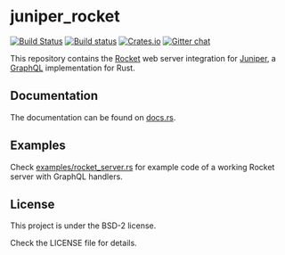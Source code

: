 # juniper_rocket

[![Build Status](https://travis-ci.org/graphql-rust/juniper_rocket.svg?branch=master)](https://travis-ci.org/graphql-rust/juniper_rocket)
[![Build status](https://ci.appveyor.com/api/projects/status/9j9bvj7q05jcxw2v?svg=true)](https://ci.appveyor.com/project/theduke/juniper-rocket)
[![Crates.io](https://img.shields.io/crates/v/juniper_rocket.svg?maxAge=2592000)](https://crates.io/crates/juniper_rocket)
[![Gitter chat](https://badges.gitter.im/juniper-graphql/gitter.png)](https://gitter.im/juniper-graphql)

This repository contains the [Rocket][Rocket] web server integration for [Juniper][Juniper], a [GraphQL][GraphQL] 
implementation for Rust.

## Documentation

The documentation can be found on [docs.rs][documentation].

## Examples

Check [examples/rocket_server.rs][example] for example code of a working Rocket server with GraphQL handlers.

## License

This project is under the BSD-2 license.

Check the LICENSE file for details.

[Rocket]: https://rocket.rs
[Juniper]: https://github.com/graphql-rust/juniper
[GraphQL]: http://graphql.org
[documentation]: https://docs.rs/juniper_rocket
[example]: https://github.com/graphql-rust/juniper_rocket/blob/master/examples/rocket_server.rs
